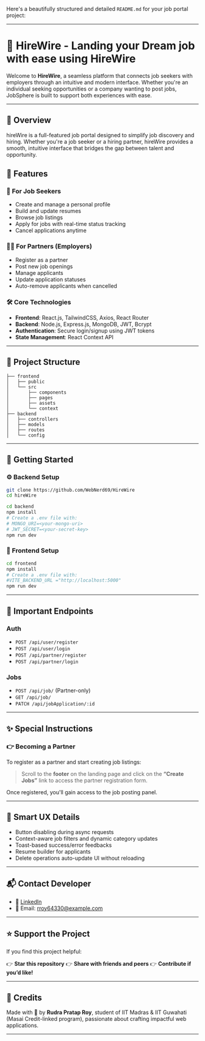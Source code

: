 Here's a beautifully structured and detailed `README.md` for your job portal project:

---

# 💼 HireWire - Landing your Dream job with ease using HireWire

Welcome to **HireWire**, a seamless platform that connects job seekers with employers through an intuitive and modern interface. Whether you're an individual seeking opportunities or a company wanting to post jobs, JobSphere is built to support both experiences with ease.

---
## 🚀 Overview
hireWire is a full-featured job portal designed to simplify job discovery and hiring. Whether you're a job seeker or a hiring partner, hireWire provides a smooth, intuitive interface that bridges the gap between talent and opportunity.

## 🚀 Features

### 👤 For Job Seekers

* Create and manage a personal profile
* Build and update resumes
* Browse job listings
* Apply for jobs with real-time status tracking
* Cancel applications anytime

### 🧑‍💼 For Partners (Employers)

* Register as a partner
* Post new job openings
* Manage applicants
* Update application statuses
* Auto-remove applicants when cancelled

### 🛠️ Core Technologies

* **Frontend**: React.js, TailwindCSS, Axios, React Router
* **Backend**: Node.js, Express.js, MongoDB, JWT, Bcrypt
* **Authentication**: Secure login/signup using JWT tokens
* **State Management**: React Context API

---

## 🧭 Project Structure

```
├── frontend
│   ├── public
│   └── src
│       ├── components
│       ├── pages
│       ├── assets
│       └── context
├── backend
│   ├── controllers
│   ├── models
│   ├── routes
│   └── config
```

---

## 🧪 Getting Started

### ⚙️ Backend Setup

```bash
git clone https://github.com/WebNerd69/HireWire
cd hireWire

cd backend
npm install
# Create a .env file with:
# MONGO_URI=<your-mongo-uri>
# JWT_SECRET=<your-secret-key>
npm run dev
```

### 🎨 Frontend Setup

```bash
cd frontend
npm install
# Create a .env file with:
#VITE_BACKEND_URL ="http://localhost:5000"
npm run dev
```

---

## 📂 Important Endpoints

### Auth

* `POST /api/user/register`
* `POST /api/user/login`
* `POST /api/partner/register`
* `POST /api/partner/login`

### Jobs

* `POST /api/job/` (Partner-only)
* `GET /api/job/`
* `PATCH /api/jobApplication/:id`

---

## ✨ Special Instructions

### 👉 Becoming a Partner

To register as a partner and start creating job listings:

> Scroll to the **footer** on the landing page and click on the **“Create Jobs”** link to access the partner registration form.

Once registered, you'll gain access to the job posting panel.

---

## 🧠 Smart UX Details

* Button disabling during async requests
* Context-aware job filters and dynamic category updates
* Toast-based success/error feedbacks
* Resume builder for applicants
* Delete operations auto-update UI without reloading

---



## 📬 Contact Developer

* 💼 [LinkedIn](https://www.linkedin.com/in/rudra-pratap-roy-718393248/)
* 📧 Email: [rroy64330@example.com](mailto:rroy64330@example.com)

---

## ⭐ Support the Project
If you find this project helpful:

👉 **Star this repository**
👉 **Share with friends and peers**
👉 **Contribute if you’d like!**

---

## 💬 Credits

Made with 💖 by **Rudra Pratap Roy**, student of IIT Madras & IIT Guwahati (Masai Credit-linked program), passionate about crafting impactful web applications.

---
